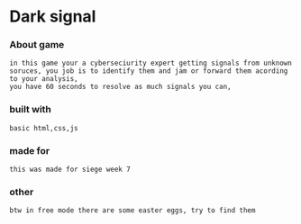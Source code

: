 # Dark signal

### About game
    in this game your a cyberseciurity expert getting signals from unknown soruces, you job is to identify them and jam or forward them acording to your analysis,
    you have 60 seconds to resolve as much signals you can,
### built with
    basic html,css,js
### made for
    this was made for siege week 7
### other
    btw in free mode there are some easter eggs, try to find them